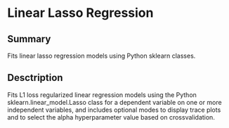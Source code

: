 # Linear Lasso Regression
## Summary
Fits linear lasso regression models using Python sklearn classes.
## Desctription
Fits L1 loss regularized linear regression models using the Python sklearn.linear_model.Lasso class for a dependent variable on one or more independent variables, and includes optional modes to display trace plots and to select the alpha hyperparameter value based on crossvalidation.
